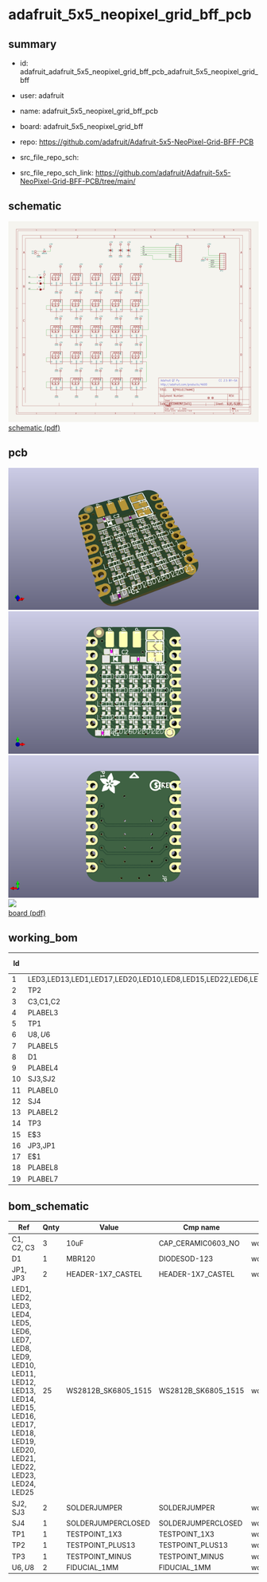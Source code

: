 # adafruit_5x5_neopixel_grid_bff_pcb
 
## summary 
* id: adafruit_adafruit_5x5_neopixel_grid_bff_pcb_adafruit_5x5_neopixel_grid_bff
* user: adafruit
* name: adafruit_5x5_neopixel_grid_bff_pcb
* board: adafruit_5x5_neopixel_grid_bff
* repo: https://github.com/adafruit/Adafruit-5x5-NeoPixel-Grid-BFF-PCB



* src_file_repo_sch: 
* src_file_repo_sch_link: https://github.com/adafruit/Adafruit-5x5-NeoPixel-Grid-BFF-PCB/tree/main/

## schematic  
![](working_schematic_600.png)  
[schematic (pdf)](working_schematic.pdf)  

## pcb  
![](working_3d_600.png) 
![](working_3d_front_600.png)  
![](working_3d_back_600.png)  
![](working_600.png)  
[board (pdf)](working.pdf)  

## working_bom
| Id | Designator | Footprint | Quantity | Designation | Supplier and ref |  | None | 
| --- | --- | --- | --- | --- | --- | --- | --- | 
| 1 | LED3,LED13,LED1,LED17,LED20,LED10,LED8,LED15,LED22,LED6,LED25,LED18,LED5,LED9,LED16,LED2,LED7,LED19,LED24,LED4,LED11,LED14,LED21,LED12,LED23 | SK6805_1515 | 25 | WS2812B_SK6805_1515 |  |  | [''] | 
| 2 | TP2 | TESTPOINT_PLUS_1X3MM | 1 |  |  |  | [''] | 
| 3 | C3,C1,C2 | 0603-NO | 3 | 10uF |  |  | [''] | 
| 4 | PLABEL3 | PLABEL3 | 1 |  |  |  | [''] | 
| 5 | TP1 | TESTPOINT_RECT_1X3MM | 1 |  |  |  | [''] | 
| 6 | U$8,U$6 | FIDUCIAL_1MM | 2 | FIDUCIAL_1MM |  |  | [''] | 
| 7 | PLABEL5 | PLABEL5 | 1 |  |  |  | [''] | 
| 8 | D1 | SOD-123 | 1 | MBR120 |  |  | [''] | 
| 9 | PLABEL4 | PLABEL4 | 1 |  |  |  | [''] | 
| 10 | SJ3,SJ2 | SOLDERJUMPER_ARROW_NOPASTE | 2 |  |  |  | [''] | 
| 11 | PLABEL0 | PLABEL0 | 1 |  |  |  | [''] | 
| 12 | SJ4 | SOLDERJUMPER_CLOSEDWIRE | 1 |  |  |  | [''] | 
| 13 | PLABEL2 | PLABEL2 | 1 |  |  |  | [''] | 
| 14 | TP3 | TESTPOINT_MINUS_1X3MM | 1 |  |  |  | [''] | 
| 15 | E$3 | ADAFRUIT_3.5MM | 1 |  |  |  | [''] | 
| 16 | JP3,JP1 | 1X07_CASTEL | 2 |  |  |  | [''] | 
| 17 | E$1 | PCBFEAT-REV-040 | 1 |  |  |  | [''] | 
| 18 | PLABEL8 | PLABEL8 | 1 |  |  |  | [''] | 
| 19 | PLABEL7 | PLABEL7 | 1 |  |  |  | [''] | 


## bom_schematic
| Ref | Qnty | Value | Cmp name | Footprint | Description | Vendor | DNP | 
| --- | --- | --- | --- | --- | --- | --- | --- | 
| C1, C2, C3 | 3 | 10uF | CAP_CERAMIC0603_NO | working:0603-NO |  |  |  | 
| D1 | 1 | MBR120 | DIODESOD-123 | working:SOD-123 |  |  |  | 
| JP1, JP3 | 2 | HEADER-1X7_CASTEL | HEADER-1X7_CASTEL | working:1X07_CASTEL |  |  |  | 
| LED1, LED2, LED3, LED4, LED5, LED6, LED7, LED8, LED9, LED10, LED11, LED12, LED13, LED14, LED15, LED16, LED17, LED18, LED19, LED20, LED21, LED22, LED23, LED24, LED25 | 25 | WS2812B_SK6805_1515 | WS2812B_SK6805_1515 | working:SK6805_1515 |  |  |  | 
| SJ2, SJ3 | 2 | SOLDERJUMPER | SOLDERJUMPER | working:SOLDERJUMPER_ARROW_NOPASTE |  |  |  | 
| SJ4 | 1 | SOLDERJUMPERCLOSED | SOLDERJUMPERCLOSED | working:SOLDERJUMPER_CLOSEDWIRE |  |  |  | 
| TP1 | 1 | TESTPOINT_1X3 | TESTPOINT_1X3 | working:TESTPOINT_RECT_1X3MM |  |  |  | 
| TP2 | 1 | TESTPOINT_PLUS13 | TESTPOINT_PLUS13 | working:TESTPOINT_PLUS_1X3MM |  |  |  | 
| TP3 | 1 | TESTPOINT_MINUS | TESTPOINT_MINUS | working:TESTPOINT_MINUS_1X3MM |  |  |  | 
| U$6, U$8 | 2 | FIDUCIAL_1MM | FIDUCIAL_1MM | working:FIDUCIAL_1MM |  |  |  | 



